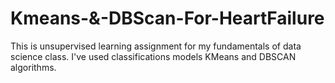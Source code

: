 # Kmeans-&-DBScan-For-HeartFailure
This is unsupervised learning assignment for my fundamentals of data science class. I've used classifications models KMeans and DBSCAN algorithms.
